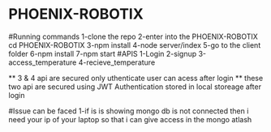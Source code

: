 # PHOENIX-ROBOTIX
#Running commands
1-clone the repo
2-enter into the PHOENIX-ROBOTIX cd PHOENIX-ROBOTIX
3-npm install
4-node server/index
5-go to the client folder
6-npm install
7-npm start
#APIS
1-Login
2-signup
3-access_temperature
4-recieve_temperature

** 3 & 4 api are secured only uthenticate user can acess after login
** these two api are secured using JWT Authentication stored in local storeage after login

#Issue can be faced
1-if is is showing mongo db is not connected then i need your ip of your laptop so that i can give access in the mongo atlash